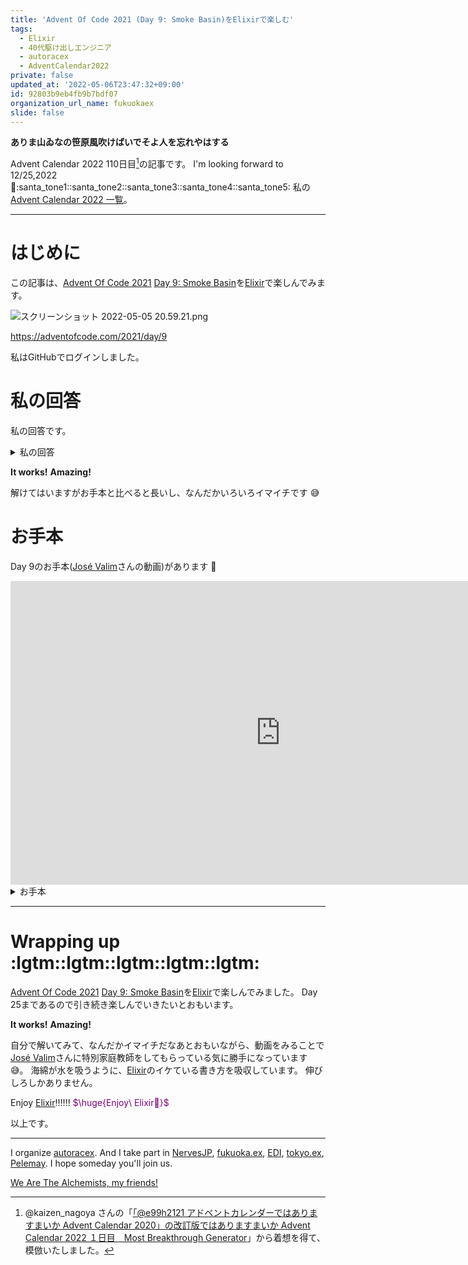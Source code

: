 ```yaml
---
title: 'Advent Of Code 2021 (Day 9: Smoke Basin)をElixirで楽しむ'
tags:
  - Elixir
  - 40代駆け出しエンジニア
  - autoracex
  - AdventCalendar2022
private: false
updated_at: '2022-05-06T23:47:32+09:00'
id: 92803b9eb4fb9b7bdf07
organization_url_name: fukuokaex
slide: false
---
```


**ありま山ゐなの笹原風吹けばいでそよ人を忘れやはする**

Advent Calendar 2022 110日目[^1]の記事です。
I'm looking forward to 12/25,2022 :santa::santa_tone1::santa_tone2::santa_tone3::santa_tone4::santa_tone5:
私の[Advent Calendar 2022 一覧](https://docs.google.com/spreadsheets/d/1HQvFjagQLRPjOYAjDVzWp9S4b8dKixxvvaz_TtbZWto/edit#gid=1723448955)。

[^1]: @kaizen_nagoya さんの「[「@e99h2121 アドベントカレンダーではありますまいか Advent Calendar 2020」の改訂版ではありますまいか Advent Calendar 2022 １日目　Most Breakthrough Generator](https://qiita.com/kaizen_nagoya/items/49ebebee3a0377f3b59b)」から着想を得て、模倣いたしました。 

---



# はじめに

この記事は、[Advent Of Code 2021](https://adventofcode.com/2021) [Day 9: Smoke Basin](https://adventofcode.com/2021/day/9)を[Elixir](https://elixir-lang.org/)で楽しんでみます。


![スクリーンショット 2022-05-05 20.59.21.png](https://qiita-image-store.s3.ap-northeast-1.amazonaws.com/0/131808/5264e6bf-87f0-5e05-4909-d260eacc0c11.png)





https://adventofcode.com/2021/day/9


私はGitHubでログインしました。

# 私の回答

私の回答です。


<details><summary>私の回答</summary>

```elixir
input = """
2199943210
3987894921
9856789892
8767896789
9899965678
"""
```

## Part 1

```elixir
for i <- 0..(rows - 1),
    j <- 0..(columns - 1),
    value = Map.get(parsed, i, %{}) |> Map.get(j, ?9),
    up = Map.get(parsed, i - 1, %{}) |> Map.get(j, ?9),
    down = Map.get(parsed, i + 1, %{}) |> Map.get(j, ?9),
    left = Map.get(parsed, i, %{}) |> Map.get(j - 1, ?9),
    right = Map.get(parsed, i, %{}) |> Map.get(j + 1, ?9),
    value < up,
    value < down,
    value < left,
    value < right do
  value
end
|> Enum.reduce(0, fn value, acc -> value - ?0 + 1 + acc end)
|> IO.inspect()
```

## Part 2

```elixir
parsed =
  input
  |> String.split("\n", trim: true)
  |> Enum.with_index(fn element, index ->
    {index,
     element
     |> String.to_charlist()
     |> Enum.with_index(fn element, index -> {index, element} end)
     |> Map.new()}
  end)
  |> Map.new()
  |> IO.inspect()

defmodule Recursion do
  def recur({i, j}, map) do
    recur([{i, j}], map, MapSet.new())
  end

  defp recur([], _map, map_set), do: map_set

  defp recur([{i, j} = head | tail], map, map_set) do
    value = Map.get(map, i) |> Map.get(j)
    up = Map.get(map, i - 1, %{}) |> Map.get(j, 100)
    down = Map.get(map, i + 1, %{}) |> Map.get(j, 100)
    left = Map.get(map, i, %{}) |> Map.get(j - 1, 100)
    right = Map.get(map, i, %{}) |> Map.get(j + 1, 100)
    map_set = if value != ?9, do: MapSet.put(map_set, head), else: map_set

    tail
    |> do_search(value, up, {i - 1, j}, map_set)
    |> do_search(value, down, {i + 1, j}, map_set)
    |> do_search(value, left, {i, j - 1}, map_set)
    |> do_search(value, right, {i, j + 1}, map_set)
    |> recur(map, map_set)
  end

  defp do_search(list, ?9, ?9, _tuple, _map_set), do: list
  defp do_search(list, ?9, _v2, _tuple, _map_set), do: list
  defp do_search(list, _v1, ?9, _tuple, _map_set), do: list
  defp do_search(list, _v1, 100, _tuple, _map_set), do: list

  defp do_search(list, v1, v2, tuple, map_set) do
    if tuple in map_set do
      list
    else
      [tuple | list]
    end
  end
end

rows = Enum.count(parsed)
%{0 => map} = parsed
columns = Enum.count(map)

for i <- 0..(rows - 1), j <- 0..(columns - 1), uniq: true do
  Recursion.recur({i, j}, parsed)
end
|> Enum.sort_by(&Enum.count/1, :desc)
|> IO.inspect()
|> Enum.take(3)
|> Enum.map(&Enum.count/1)
|> Enum.product()
|> IO.inspect()
```


</details>

**It works!**
**Amazing!**

解けてはいますがお手本と比べると長いし、なんだかいろいろイマイチです :sweat_smile: 


# お手本

Day 9のお手本([José Valim](https://twitter.com/josevalim)さんの動画)があります :rocket:

<iframe width="864" height="486" src="https://www.youtube.com/embed/vtqNhatQCIo" title="YouTube video player" frameborder="0" allow="accelerometer; autoplay; clipboard-write; encrypted-media; gyroscope; picture-in-picture" allowfullscreen></iframe>

<details><summary>お手本</summary>

```elixir
input = """
2199943210
3987894921
9856789892
8767896789
9899965678
"""
```

# Part 1

```elixir
grid =
  for {line, row} <- Enum.with_index(input |> String.split("\n", trim: true)),
      {number, col} <- Enum.with_index(line |> String.to_charlist()),
      into: %{} do
    {{row, col}, number - ?0}
  end

low_points =
  grid
  |> Enum.filter(fn {{row, col}, number} ->
    up = grid[{row - 1, col}]
    down = grid[{row + 1, col}]
    left = grid[{row, col - 1}]
    right = grid[{row, col + 1}]

    number < up and number < down and number < left and number < right
  end)

low_points
|> Enum.map(fn {_point, number} -> number + 1 end)
|> Enum.sum()
|> IO.inspect()
```

## Part 2

```elixir
defmodule Recursion do
  def basin(point, grid) do
    basin(MapSet.new(), point, grid)
  end

  defp basin(seen, {row, col} = point, grid) do
    if point in seen or grid[point] in [9, nil] do
      seen
    else
      seen
      |> MapSet.put(point)
      |> basin({row - 1, col}, grid)
      |> basin({row + 1, col}, grid)
      |> basin({row, col - 1}, grid)
      |> basin({row, col + 1}, grid)
    end
  end
end

low_points
|> Enum.map(fn {point, _} -> Recursion.basin(point, grid) |> MapSet.size() end)
|> Enum.sort(:desc)
|> Enum.take(3)
|> Enum.product()
|> IO.inspect()
```

**美しい！　短い！**

- [for/1](https://hexdocs.pm/elixir/Kernel.SpecialForms.html#for/1)の使い方がうまい！
- アトムは数値よりも大小比較で必ずアトムのほうが大きくなることを巧みに利用して、範囲外の値と比較をしている
  - 詳細: https://hexdocs.pm/elixir/operators.html#term-ordering 

`number < atom < reference < function < port < pid < tuple < map < list < bitstring`

</details>

---

# Wrapping up :lgtm::lgtm::lgtm::lgtm::lgtm:

[Advent Of Code 2021](https://adventofcode.com/2021) [Day 9: Smoke Basin](https://adventofcode.com/2021/day/9)を[Elixir](https://elixir-lang.org/)で楽しんでみました。
Day 25まであるので引き続き楽しんでいきたいとおもいます。

**It works!**
**Amazing!**

自分で解いてみて、なんだかイマイチだなあとおもいながら、動画をみることで[José Valim](https://twitter.com/josevalim)さんに特別家庭教師をしてもらっている気に勝手になっています :sweat_smile:。
海綿が水を吸うように、[Elixir](https://elixir-lang.org/)のイケている書き方を吸収しています。
伸びしろしかありません。

Enjoy [Elixir](https://elixir-lang.org/):bangbang::bangbang::bangbang:
<font color="purple">$\huge{Enjoy\ Elixir🚀}$</font>



以上です。





---



I organize [autoracex](https://autoracex.connpass.com/).
And I take part in [NervesJP](https://nerves-jp.connpass.com/), [fukuoka.ex](https://fukuokaex.connpass.com/), [EDI](https://fukuokaex.connpass.com/), [tokyo.ex](https://beam-lang.connpass.com/), [Pelemay](https://pelemay.connpass.com/).
I hope someday you'll join us.

[We Are The Alchemists, my friends!](https://www.youtube.com/watch?v=04854XqcfCY)





